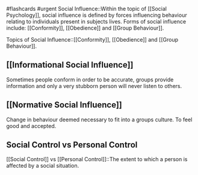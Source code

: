 #flashcards #urgent
Social Influence::Within the topic of [[Social Psychology]], social influence is defined by forces influencing behaviour relating to individuals present in subjects lives. Forms of social influence include: [[Conformity]], [[Obedience]] and [[Group Behaviour]].
<!--SR:!2023-11-08,2,210-->

Topics of Social Influence::[[Conformity]], [[Obedience]] and [[Group Behaviour]].
<!--SR:!2023-11-08,1,208-->
## [[Informational Social Influence]]
Sometimes people conform in order to be accurate, groups provide information and only a very stubborn person will never listen to others.
## [[Normative Social Influence]]
Change in behaviour deemed necessary to fit into a groups culture. To feel good and accepted.

## Social Control vs Personal Control
[[Social Control]] vs [[Personal Control]]::The extent to which a person is affected by a social situation.
<!--SR:!2023-11-08,4,270-->